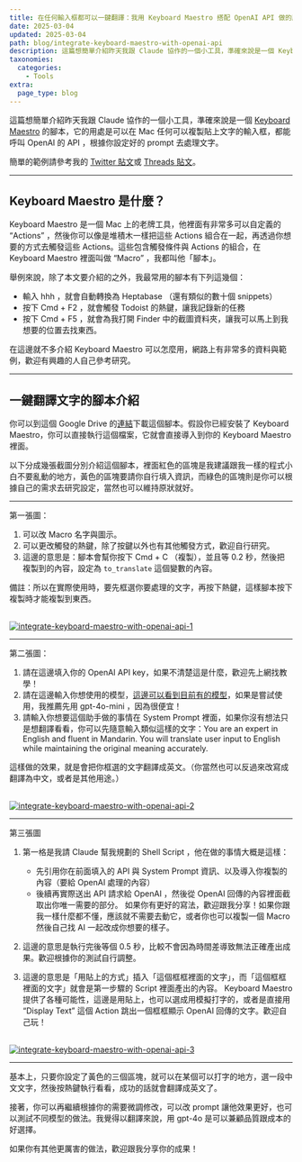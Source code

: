 ```yaml
---
title: 在任何輸入框都可以一鍵翻譯：我用 Keyboard Maestro 搭配 OpenAI API 做的腳本
date: 2025-03-04
updated: 2025-03-04
path: blog/integrate-keyboard-maestro-with-openai-api
description: 這篇想簡單介紹昨天我跟 Claude 協作的一個小工具，準確來說是一個 Keyboard Maestro 的腳本，它的用處是可以在 Mac 任何可以複製貼上文字的輸入框，都能呼叫 OpenAI 的 API ，根據你設定好的 prompt 去處理文字。
taxonomies:
  categories: 
    - Tools
extra:
  page_type: blog
---
```



這篇想簡單介紹昨天我跟 Claude 協作的一個小工具，準確來說是一個 [Keyboard Maestro](https://www.keyboardmaestro.com/main/) 的腳本，它的用處是可以在 Mac 任何可以複製貼上文字的輸入框，都能呼叫 OpenAI 的 API ，根據你設定好的 prompt 去處理文字。

簡單的範例請參考我的 [Twitter 貼文](https://x.com/WuPingJu/status/1896704678119006467)或 [Threads 貼文](https://www.threads.net/@wu_pingju/post/DGwXcfHSKIr?xmt=AQGzBFj0AS-ExZqkOb3qFCF8NoidOnQPTv7BYmcVZ4LGpw)。

---

## Keyboard Maestro 是什麼？

Keyboard Maestro 是一個 Mac 上的老牌工具，他裡面有非常多可以自定義的 “Actions” ，然後你可以像是堆積木一樣把這些 Actions 組合在一起，再透過你想要的方式去觸發這些 Actions。這些包含觸發條件與 Actions 的組合，在 Keyboard Maestro 裡面叫做 “Macro” ，我都叫他「腳本」。

舉例來說，除了本文要介紹的之外，我最常用的腳本有下列這幾個：

- 輸入 hhh ，就會自動轉換為 Heptabase （還有類似的數十個 snippets）
- 按下 Cmd + F2 ，就會觸發 Todoist 的熱鍵，讓我記錄新的任務
- 按下 Cmd + F5 ，就會為我打開 Finder 中的截圖資料夾，讓我可以馬上到我想要的位置去找東西。

在這邊就不多介紹 Keyboard Maestro 可以怎麼用，網路上有非常多的資料與範例，歡迎有興趣的人自己參考研究。

---

## 一鍵翻譯文字的腳本介紹

你可以到這個 Google Drive 的[連結](https://drive.google.com/file/d/1OBmoUWui3eUXDMX5cUbnmHNEpNu3Fcrp/view?usp=sharing)下載這個腳本。假設你已經安裝了 Keyboard Maestro，你可以直接執行這個檔案，它就會直接導入到你的 Keyboard Maestro 裡面。

以下分成幾張截圖分別介紹這個腳本，裡面紅色的區塊是我建議跟我一樣的程式小白不要亂動的地方，黃色的區塊要請你自行填入資訊，而綠色的區塊則是你可以根據自己的需求去研究設定，當然也可以維持原狀就好。

---

第一張圖：

1. 可以改 Macro 名字與圖示。
2. 可以更改觸發的熱鍵，除了按鍵以外也有其他觸發方式，歡迎自行研究。
3. 這邊的意思是：腳本會幫你按下 Cmd + C （複製），並且等 0.2 秒，然後把複製到的內容，設定為 `to_translate` 這個變數的內容。

備註：所以在實際使用時，要先框選你要處理的文字，再按下熱鍵，這樣腳本按下複製時才能複製到東西。

<br>
<a href="https://image-webp.pinchlime.com/CleanShot%202025-03-04%20at%2019.13.17@2x_DToRWf.png" data-fancybox data-caption="integrate-keyboard-maestro-with-openai-api-1">
  <img src="https://image-webp.pinchlime.com/CleanShot%202025-03-04%20at%2019.13.17@2x_DToRWf.png" loading="lazy" alt="integrate-keyboard-maestro-with-openai-api-1" align="center" />
</a>

---

第二張圖：

1. 請在這邊填入你的 OpenAI API key，如果不清楚這是什麼，歡迎先上網找教學！
2. 請在這邊輸入你想使用的模型，[這邊可以看到目前有的模型](https://platform.openai.com/docs/models)，如果是嘗試使用，我推薦先用 gpt-4o-mini ，因為很便宜！
3. 請輸入你想要這個助手做的事情在 System Prompt 裡面，如果你沒有想法只是想翻譯看看，你可以先隨意輸入類似這樣的文字：You are an expert in English and fluent in Mandarin. You will translate user input to English while maintaining the original meaning accurately. 

這樣做的效果，就是會把你框選的文字翻譯成英文。（你當然也可以反過來改寫成翻譯為中文，或者是其他用途。）


<br>
<a href="https://image-webp.pinchlime.com/CleanShot%202025-03-04%20at%2019.20.57@2x_r0hwwP.png" data-fancybox data-caption="integrate-keyboard-maestro-with-openai-api-2">
  <img src="https://image-webp.pinchlime.com/CleanShot%202025-03-04%20at%2019.20.57@2x_r0hwwP.png" loading="lazy" alt="integrate-keyboard-maestro-with-openai-api-2" align="center" />
</a>

---

第三張圖

1. 第一格是我請 Claude 幫我規劃的 Shell Script ，他在做的事情大概是這樣：
   - 先引用你在前面填入的 API 與 System Prompt 資訊、以及導入你複製的內容（要給 OpenAI 處理的內容）
   - 後續再實際送出 API 請求給 OpenAI ，然後從 OpenAI 回傳的內容裡面截取出你唯一需要的部分。
   如果你有更好的寫法，歡迎跟我分享！如果你跟我一樣什麼都不懂，應該就不需要去動它，或者你也可以複製一個 Macro 然後自己找 AI 一起改成你想要的樣子。

2. 這邊的意思是執行完後等個 0.5 秒，比較不會因為時間差導致無法正確產出成果。歡迎根據你的測試自行調整。
3. 這邊的意思是「用貼上的方式」插入「這個框框裡面的文字」，而「這個框框裡面的文字」就會是第一步驟的 Script 裡面產出的內容。 Keyboard Maestro 提供了各種可能性，這邊是用貼上，也可以選成用模擬打字的，或者是直接用 “Display Text” 這個 Action 跳出一個框框顯示 OpenAI 回傳的文字。歡迎自己玩！


<br>
<a href="https://image-webp.pinchlime.com/CleanShot%202025-03-04%20at%2019.24.49@2x_kaZlvQ.png" data-fancybox data-caption="integrate-keyboard-maestro-with-openai-api-3">
  <img src="https://image-webp.pinchlime.com/CleanShot%202025-03-04%20at%2019.24.49@2x_kaZlvQ.png" loading="lazy" alt="integrate-keyboard-maestro-with-openai-api-3" align="center" />
</a>

---

基本上，只要你設定了黃色的三個區塊，就可以在某個可以打字的地方，選一段中文文字，然後按熱鍵執行看看，成功的話就會翻譯成英文了。

接著，你可以再繼續根據你的需要微調修改，可以改 prompt 讓他效果更好，也可以測試不同模型的做法。我覺得以翻譯來說，用 gpt-4o 是可以兼顧品質跟成本的好選擇。

如果你有其他更厲害的做法，歡迎跟我分享你的成果！